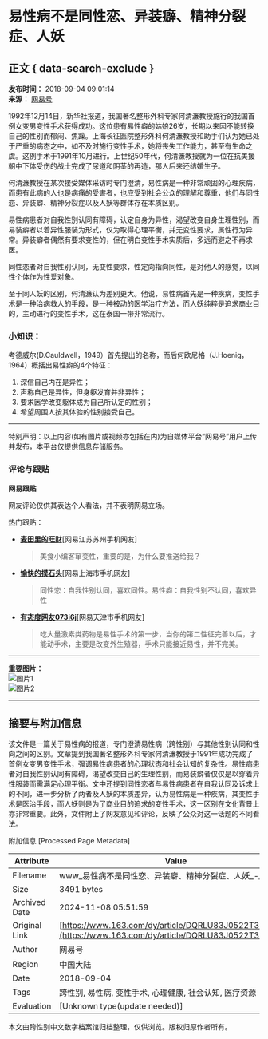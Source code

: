 # 易性病不是同性恋、异装癖、精神分裂症、人妖

## 正文 { data-search-exclude }


**发布时间：** 2018-09-04 09:01:14  
**来源：** [网易号](https://www.163.com/)  

1992年12月14日，新华社报道，我国著名整形外科专家何清濂教授施行的我国首例女变男变性手术获得成功。这位患有易性癖的姑娘26岁，长期以来因不能转换自己的性别而郁闷、焦躁。上海长征医院整形外科何清濂教授和助手们认为她已处于严重的病态之中，如不及时施行变性手术，她将丧失工作能力，甚至有生命之虞。这例手术于1991年10月进行。上世纪50年代，何清濂教授就为一位在抗美援朝中下体受伤的战士完成了尿道和阴茎的再造，那人后来还结婚生子。

何清濂教授在某次接受媒体采访时专门澄清，易性病是一种非常顽固的心理疾病，而患有此病的人也是病痛的受害者，也应受到社会公众的理解和尊重，他们与同性恋、异装癖、精神分裂症以及人妖等群体存在本质区别。

易性病患者对自我性别认同有障碍，认定自身为异性，渴望改变自身生理性别，而易装癖者以着异性服装为形式，仅为取得心理平衡，并无变性要求，属性行为异常。异装癖者偶然有要求变性的，但在明白变性手术实质后，多远而避之不再求医。

同性恋者对自我性别认同，无变性要求，性定向指向同性，是对他人的感觉，以同性个体作为性爱对象。

至于同人妖的区别，何清濂认为差别更大。他说，易性病首先是一种疾病，变性手术是一种治病救人的手段，是一种被动的医学治疗方法，而人妖纯粹是追求商业目的，主动进行的变性手术，这在泰国一带非常流行。

### 小知识：

考德威尔(D.Cauldwell，1949）首先提出的名称，而后何欧尼格（J.Hoenig，1964）概括出易性癖的4个特征：

1. 深信自己内在是异性；
2. 声称自己是异性，但身躯发育并非异性；
3. 要求医学改变躯体成为自己所认定的性别；
4. 希望周围人按其体验的性别接受自己。

---

特别声明：以上内容(如有图片或视频亦包括在内)为自媒体平台“网易号”用户上传并发布，本平台仅提供信息存储服务。

### 评论与跟贴

**网易跟贴**

网友评论仅供其表达个人看法，并不表明网易立场。

热门跟贴：

- **[麦田里的旺财](http://tie.163.com/reply/myaction.jsp?action=reply&userId=86573411&f=gentienickname)**\[网易江苏苏州手机网友\]  
  > 美食小编客窜变性，重要的是，为什么要推送给我？

- **[愉快的摸石头](http://tie.163.com/reply/myaction.jsp?action=reply&userId=630407&f=gentienickname)**\[网易上海市手机网友\]  
  > 同性恋：自我性别认同，喜欢同性。易性癖：自我性别不认同，喜欢异性

- **[有态度网友073i6j](http://tie.163.com/reply/myaction.jsp?action=reply&userId=118301075&f=gentienickname)**\[网易天津市手机网友\]  
  > 吃大量激素类药物是易性手术的第一步，当你的第二性征完善以后，才能动手术，主要是改变外生殖器，手术只能接近易性，并不完美。

---

**重要图片：**  
![图片1](http://mobilepics.nosdn.127.net/fXsogh2tThCXNAtqdU44ZwUOC38xUgs8560936494)  
![图片2](https://cms-bucket.nosdn.127.net/2018/08/13/078ea9f65d954410b62a52ac773875a1.jpeg)

---

## 摘要与附加信息

<!-- tcd_abstract -->
该文件是一篇关于易性病的报道，专门澄清易性病（跨性别）与其他性别认同和性向之间的区别。文章提到我国著名整形外科专家何清濂教授于1991年成功完成了首例女变男变性手术，强调易性病患者的心理状态和社会认知的复杂性。易性病患者对自我性别认同有障碍，渴望改变自己的生理性别，而易装癖者仅仅是以穿着异性服装而需满足心理平衡。文中还提到同性恋者与易性病患者在自我认同及诉求上的不同，进一步分析了两者及人妖的本质差异，认为易性病是一种疾病，其变性手术是医治手段，而人妖则是为了商业目的追求的变性手术，这一区别在文化背景上亦非常重要。此外，文件附上了网友意见和评论，反映了公众对这一话题的不同看法。
<!-- tcd_abstract_end -->

附加信息 [Processed Page Metadata]

| Attribute       | Value                                  |
|-----------------|----------------------------------------|
| Filename        | www_易性病不是同性恋、异装癖、精神分裂症、人妖_-_网易.md                             |
| Size            | 3491 bytes                           |
| Archived Date   | 2024-11-08 05:51:59                             |
| Original Link   | [https://www.163.com/dy/article/DQRLU83J0522T3UH.html](https://www.163.com/dy/article/DQRLU83J0522T3UH.html)                       |
| Author          | 网易号                               |
| Region          | 中国大陆                               |
| Date            | 2018-09-04                                 |
| Tags            | 跨性别, 易性病, 变性手术, 心理健康, 社会认知, 医疗资源                                 |
| Evaluation            | [Unknown type(update needed)]                                 |
<!-- tcd_table_end -->

本文由跨性别中文数字档案馆归档整理，仅供浏览。版权归原作者所有。
